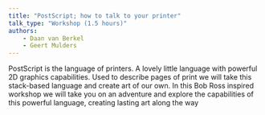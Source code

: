 ```yaml
---
title: "PostScript; how to talk to your printer"
talk_type: "Workshop (1.5 hours)"
authors:
    - Daan van Berkel
    - Geert Mulders
---
```

PostScript is the language of printers. A lovely little language with powerful 2D graphics capabilities. Used to describe pages of print we will take this stack-based language and create art of our own.
In this Bob Ross inspired workshop we will take you on an adventure and explore the capabilities of this powerful language, creating lasting art along the way
